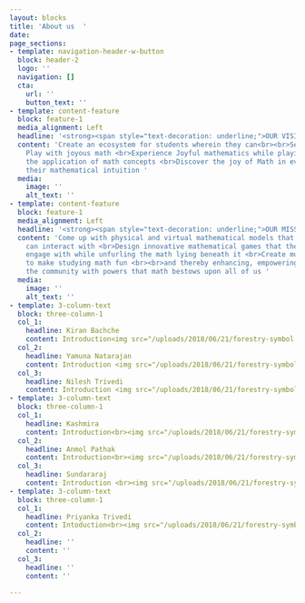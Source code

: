 ```yaml
---
layout: blocks
title: 'About us  '
date: 
page_sections:
- template: navigation-header-w-button
  block: header-2
  logo: ''
  navigation: []
  cta:
    url: ''
    button_text: ''
- template: content-feature
  block: feature-1
  media_alignment: Left
  headline: '<strong><span style="text-decoration: underline;">OUR VISION</span></strong>'
  content: 'Create an ecosystem for students wherein they can<br><br>See, Touch and
    Play with joyous math <br>Experience Joyful mathematics while playing <br>Appreciate
    the application of math concepts <br>Discover the joy of Math in everything <br>Enrich
    their mathematical intuition '
  media:
    image: ''
    alt_text: ''
- template: content-feature
  block: feature-1
  media_alignment: Left
  headline: '<strong><span style="text-decoration: underline;">OUR MISSION</span></strong>'
  content: 'Come up with physical and virtual mathematical models that the audience
    can interact with <br>Design innovative mathematical games that the audience can
    engage with while unfurling the math lying beneath it <br>Create multimedia content
    to make studying math fun <br><br>and thereby enhancing, empowering and enriching
    the community with powers that math bestows upon all of us '
  media:
    image: ''
    alt_text: ''
- template: 3-column-text
  block: three-column-1
  col_1:
    headline: Kiran Bachche
    content: Introduction<img src="/uploads/2018/06/21/forestry-symbol.svg">
  col_2:
    headline: Yamuna Natarajan
    content: Introduction <img src="/uploads/2018/06/21/forestry-symbol.svg">
  col_3:
    headline: Nilesh Trivedi
    content: Introduction <img src="/uploads/2018/06/21/forestry-symbol.svg">
- template: 3-column-text
  block: three-column-1
  col_1:
    headline: Kashmira
    content: Introduction<br><img src="/uploads/2018/06/21/forestry-symbol.svg">
  col_2:
    headline: Anmol Pathak
    content: Introduction<br><img src="/uploads/2018/06/21/forestry-symbol.svg">
  col_3:
    headline: Sundararaj
    content: Introduction <br><img src="/uploads/2018/06/21/forestry-symbol.svg">
- template: 3-column-text
  block: three-column-1
  col_1:
    headline: Priyanka Trivedi
    content: Intoduction<br><img src="/uploads/2018/06/21/forestry-symbol.svg">
  col_2:
    headline: ''
    content: ''
  col_3:
    headline: ''
    content: ''

---
```


